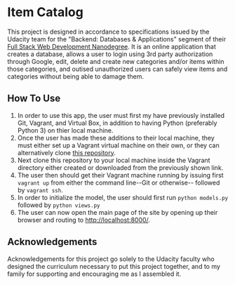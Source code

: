 # Item Catalog

This project is designed in accordance to specifications issued by the Udacity team for the "Backend: Databases & Applications" segment of their [Full Stack Web Development Nanodegree](https://www.udacity.com/course/full-stack-web-developer-nanodegree--nd004).  It is an online application that creates a database, allows a user to login using 3rd party authorization through Google, edit, delete and create new categories and/or items within those categories, and outised unauthorized users can safely view items and categories without being able to damage them.

## How To Use

1. In order to use this app, the user must first my have previously installed Git, Vagrant, and Virtual Box, in addition to having Python (preferably Python 3) on thier local machine.
2. Once the user has made these additions to their local machine, they must either set up a Vagrant virtual machine on their own, or they can alternatively clone [this repository](https://github.com/udacity/fullstack-nanodegree-vm).
4. Next clone this repository to your local machine inside the Vagrant directory either created or downloaded from the previously shown link.
3. The user then should get their Vagrant machine running by issuing first ```vagrant up``` from either the command line--Git or otherwise-- followed by ```vagrant ssh```.
4. In order to initialize the model, the user should first run ```python models.py``` followed by ```python views.py```
5. The user can now open the main page of the site by opening up their browser and routing to [http://localhost:8000/](http://localhost:8000/).

## Acknowledgements

Acknowledgements for this project go solely to the Udacity faculty who designed the curriculum necessary to put this project together, and to my family for supporting and encouraging me as I assembled it.
